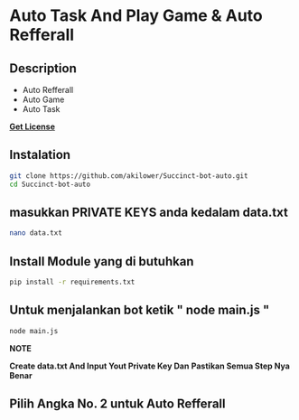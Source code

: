 # Auto Task And Play Game &  Auto Refferall 

## Description 
- Auto Refferall
- Auto Game 
- Auto Task 

[**Get License**](https://t.me/Laporan_Sayang_bot)

## Instalation
```bash
git clone https://github.com/akilower/Succinct-bot-auto.git
cd Succinct-bot-auto
```
## masukkan PRIVATE KEYS anda kedalam data.txt

```bash
nano data.txt
```
## Install Module yang di butuhkan

```bash
pip install -r requirements.txt
```
## Untuk menjalankan bot ketik " node main.js "
```bash
node main.js
```
**NOTE**

**Create data.txt And Input Yout Private Key Dan**
**Pastikan Semua Step Nya Benar**

## Pilih Angka No. 2 untuk Auto Refferall

